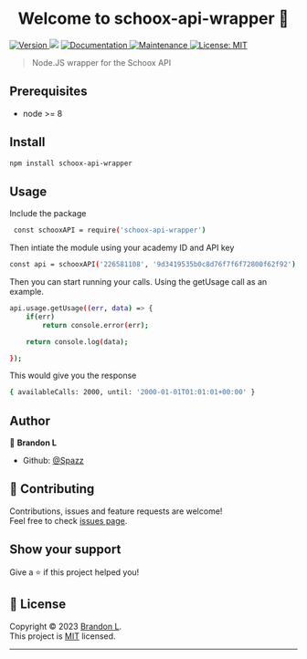 <h1 align="center">Welcome to schoox-api-wrapper 👋</h1>
<p>
  <a href="https://www.npmjs.com/package/schoox-api-wrapper" target="_blank">
    <img alt="Version" src="https://img.shields.io/npm/v/schoox-api-wrapper.svg">
  </a>
  <img src="https://img.shields.io/badge/node-%3E%3D%208-blue.svg" />
  <a href="https://github.com/Spazz/schoox-api#readme" target="_blank">
    <img alt="Documentation" src="https://img.shields.io/badge/documentation-yes-brightgreen.svg" />
  </a>
  <a href="https://github.com/Spazz/schoox-api/graphs/commit-activity" target="_blank">
    <img alt="Maintenance" src="https://img.shields.io/badge/Maintained%3F-yes-green.svg" />
  </a>
  <a href="https://github.com/Spazz/schoox-api/blob/master/LICENSE" target="_blank">
    <img alt="License: MIT" src="https://img.shields.io/github/license/Spazz/schoox-api-wrapper" />
  </a>
</p>

> Node.JS wrapper for the Schoox API

## Prerequisites

- node >= 8

## Install

```sh
npm install schoox-api-wrapper
```

## Usage

Include the package
```sh
 const schooxAPI = require('schoox-api-wrapper')
```

Then intiate the module using your academy ID and API key
```sh
const api = schooxAPI('226581108', '9d3419535b0c8d76f7f6f72800f62f92')
```

Then you can start running your calls. Using the getUsage call as an example.

```sh
api.usage.getUsage((err, data) => {
    if(err)
        return console.error(err);

    return console.log(data);

});
```

This would give you the response

```sh
{ availableCalls: 2000, until: '2000-01-01T01:01:01+00:00' }
```

## Author

👤 **Brandon L**

* Github: [@Spazz](https://github.com/Spazz)

## 🤝 Contributing

Contributions, issues and feature requests are welcome!<br />Feel free to check [issues page](https://github.com/Spazz/schoox-api/issues).

## Show your support

Give a ⭐️ if this project helped you!

## 📝 License

Copyright © 2023 [Brandon L](https://github.com/Spazz).<br />
This project is [MIT](https://github.com/Spazz/schoox-api/blob/master/LICENSE) licensed.

***